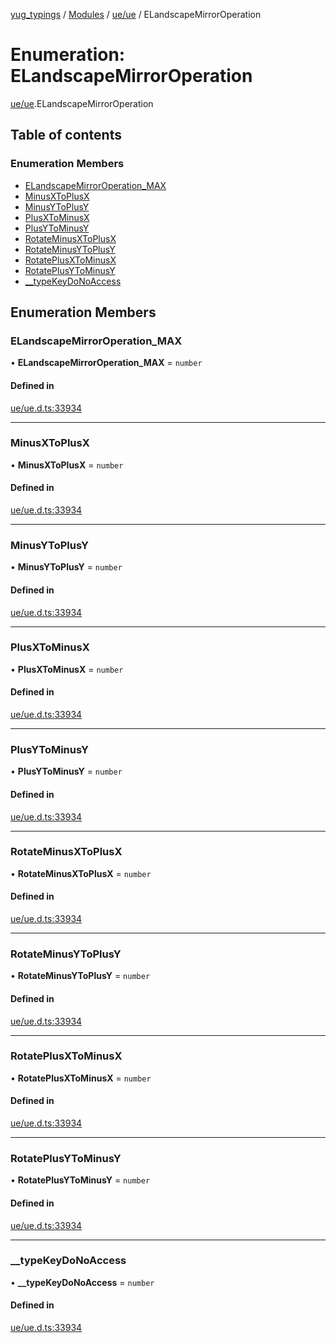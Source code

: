 [yug_typings](../README.md) / [Modules](../modules.md) / [ue/ue](../modules/ue_ue.md) / ELandscapeMirrorOperation

# Enumeration: ELandscapeMirrorOperation

[ue/ue](../modules/ue_ue.md).ELandscapeMirrorOperation

## Table of contents

### Enumeration Members

- [ELandscapeMirrorOperation\_MAX](ue_ue.ELandscapeMirrorOperation.md#elandscapemirroroperation_max)
- [MinusXToPlusX](ue_ue.ELandscapeMirrorOperation.md#minusxtoplusx)
- [MinusYToPlusY](ue_ue.ELandscapeMirrorOperation.md#minusytoplusy)
- [PlusXToMinusX](ue_ue.ELandscapeMirrorOperation.md#plusxtominusx)
- [PlusYToMinusY](ue_ue.ELandscapeMirrorOperation.md#plusytominusy)
- [RotateMinusXToPlusX](ue_ue.ELandscapeMirrorOperation.md#rotateminusxtoplusx)
- [RotateMinusYToPlusY](ue_ue.ELandscapeMirrorOperation.md#rotateminusytoplusy)
- [RotatePlusXToMinusX](ue_ue.ELandscapeMirrorOperation.md#rotateplusxtominusx)
- [RotatePlusYToMinusY](ue_ue.ELandscapeMirrorOperation.md#rotateplusytominusy)
- [\_\_typeKeyDoNoAccess](ue_ue.ELandscapeMirrorOperation.md#__typekeydonoaccess)

## Enumeration Members

### ELandscapeMirrorOperation\_MAX

• **ELandscapeMirrorOperation\_MAX** = `number`

#### Defined in

[ue/ue.d.ts:33934](https://github.com/YugMetaverse/yug_typings/blob/25cad34/ue/ue.d.ts#L33934)

___

### MinusXToPlusX

• **MinusXToPlusX** = `number`

#### Defined in

[ue/ue.d.ts:33934](https://github.com/YugMetaverse/yug_typings/blob/25cad34/ue/ue.d.ts#L33934)

___

### MinusYToPlusY

• **MinusYToPlusY** = `number`

#### Defined in

[ue/ue.d.ts:33934](https://github.com/YugMetaverse/yug_typings/blob/25cad34/ue/ue.d.ts#L33934)

___

### PlusXToMinusX

• **PlusXToMinusX** = `number`

#### Defined in

[ue/ue.d.ts:33934](https://github.com/YugMetaverse/yug_typings/blob/25cad34/ue/ue.d.ts#L33934)

___

### PlusYToMinusY

• **PlusYToMinusY** = `number`

#### Defined in

[ue/ue.d.ts:33934](https://github.com/YugMetaverse/yug_typings/blob/25cad34/ue/ue.d.ts#L33934)

___

### RotateMinusXToPlusX

• **RotateMinusXToPlusX** = `number`

#### Defined in

[ue/ue.d.ts:33934](https://github.com/YugMetaverse/yug_typings/blob/25cad34/ue/ue.d.ts#L33934)

___

### RotateMinusYToPlusY

• **RotateMinusYToPlusY** = `number`

#### Defined in

[ue/ue.d.ts:33934](https://github.com/YugMetaverse/yug_typings/blob/25cad34/ue/ue.d.ts#L33934)

___

### RotatePlusXToMinusX

• **RotatePlusXToMinusX** = `number`

#### Defined in

[ue/ue.d.ts:33934](https://github.com/YugMetaverse/yug_typings/blob/25cad34/ue/ue.d.ts#L33934)

___

### RotatePlusYToMinusY

• **RotatePlusYToMinusY** = `number`

#### Defined in

[ue/ue.d.ts:33934](https://github.com/YugMetaverse/yug_typings/blob/25cad34/ue/ue.d.ts#L33934)

___

### \_\_typeKeyDoNoAccess

• **\_\_typeKeyDoNoAccess** = `number`

#### Defined in

[ue/ue.d.ts:33934](https://github.com/YugMetaverse/yug_typings/blob/25cad34/ue/ue.d.ts#L33934)

